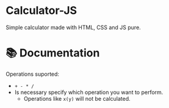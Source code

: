 # Calculator-JS
Simple calculator made with HTML, CSS and JS pure.
# 📚 Documentation
Operations suported:
  - ```+ - * /```
  - Is necessary specify which operation you want to perform.
    - Operations like ```x(y)``` will not be calculated.
